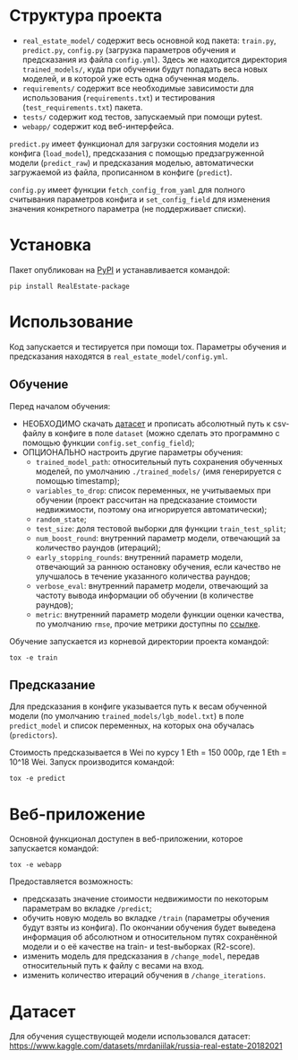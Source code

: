 # Структура проекта

- `real_estate_model/` содержит весь основной код пакета: `train.py`, `predict.py`, `config.py` (загрузка параметров обучения и предсказания из файла `config.yml`). Здесь же находится директория `trained_models/`, куда при обучении будут попадать веса новых моделей, и в которой уже есть одна обученная модель.
- `requirements/` содержит все необходимые зависимости для использования (`requirements.txt`) и тестирования (`test_requirements.txt`) пакета.
- `tests/` содержит код тестов, запускаемый при помощи pytest.
- `webapp/` содержит код веб-интерфейса.

`predict.py` имеет функционал для загрузки состояния модели из конфига (`load_model`), предсказания с помощью предзагруженной модели (`predict_raw`) и предсказания моделью, автоматически загружаемой из файла, прописанном в конфиге (`predict`).

`config.py` имеет функции `fetch_config_from_yaml` для полного считывания параметров конфига и `set_config_field` для изменения значения конкретного параметра (не поддерживает списки).


# Установка

Пакет опубликован на [PyPI](https://pypi.org/project/RealEstate-package/) и устанавливается командой:

```
pip install RealEstate-package
```


# Использование

Код запускается и тестируется при помощи tox. Параметры обучения и предсказания находятся в `real_estate_model/config.yml`.


## Обучение

Перед началом обучения:

- НЕОБХОДИМО скачать [датасет](https://www.kaggle.com/datasets/mrdaniilak/russia-real-estate-20182021) и прописать абсолютный путь к csv-файлу в конфиге в поле `dataset` (можно сделать это программно с помощью функции `config.set_config_field`);
- ОПЦИОНАЛЬНО настроить другие параметры обучения:
    + `trained_model_path`: относительный путь сохранения обученных моделей, по умолчанию `./trained_models/` (имя генерируется с помощью timestamp);
    + `variables_to_drop`: список переменных, не учитываемых при обучении (проект рассчитан на предсказание стоимости недвижимости, поэтому она игнорируется автоматически);
    + `random_state`;
    + `test_size`: доля тестовой выборки для функции `train_test_split`;
    + `num_boost_round`: внутренний параметр модели, отвечающий за количество раундов (итераций);
    + `early_stopping_rounds`: внутренний параметр модели, отвечающий за раннюю остановку обучения, если качество не улучшалось в течение указанного количества раундов;
    + `verbose_eval`: внутренний параметр модели, отвечающий за частоту вывода информации об обучении (в количестве раундов);
    + `metric`: внутренний параметр модели функции оценки качества, по умолчанию `rmse`, прочие метрики доступны по [ссылке](https://lightgbm.readthedocs.io/en/latest/Parameters.html#metric).

Обучение запускается из корневой директории проекта командой:

```
tox -e train
```


## Предсказание

Для предсказания в конфиге указывается путь к весам обученной модели (по умолчанию `trained_models/lgb_model.txt`) в поле `predict_model` и список переменных, на которых она обучалась (`predictors`).

Стоимость предсказывается в Wei по курсу 1 Eth = 150 000р, где 1 Eth = 10^18 Wei. Запуск производится командой:

```
tox -e predict
```


# Веб-приложение

Основной функционал доступен в веб-приложении, которое запускается командой:

```
tox -e webapp
```

Предоставляется возможность:
- предсказать значение стоимости недвижимости по некоторым параметрам во вкладке `/predict`;
- обучить новую модель во вкладке `/train` (параметры обучения будут взяты из конфига). По окончании обучения будет выведена информация об абсолютном и относительном путях сохранённой модели и о её качестве на train- и test-выборках (R2-score).
- изменить модель для предсказания в `/change_model`, передав относительный путь к файлу с весами на вход.
- изменить количество итераций обучения в `/change_iterations`.


# Датасет

Для обучения существующей модели использовался датасет:
https://www.kaggle.com/datasets/mrdaniilak/russia-real-estate-20182021
